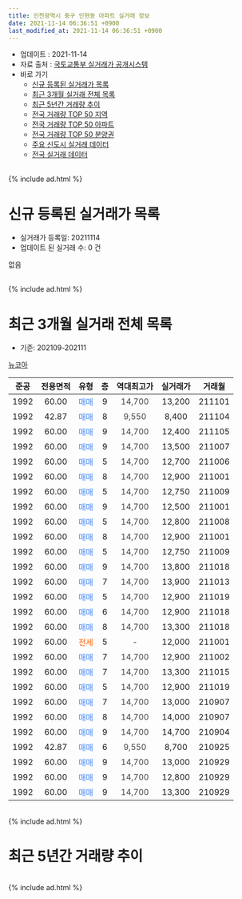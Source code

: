 ```yaml
---
title: 인천광역시 중구 인현동 아파트 실거래 정보
date: 2021-11-14 06:36:51 +0900
last_modified_at: 2021-11-14 06:36:51 +0900
---
```


* 업데이트 : 2021-11-14
* 자료 출처 : [국토교통부 실거래가 공개시스템](http://rt.molit.go.kr)
* 바로 가기
    * [신규 등록된 실거래가 목록](#신규-등록된-실거래가-목록)
    * [최근 3개월 실거래 전체 목록](#최근-3개월-실거래-전체-목록)
    * [최근 5년간 거래량 추이](#최근-5년간-거래량-추이)
    * [전국 거래량 TOP 50 지역](https://inasie.github.io/apt-trade-info/최근-3개월-전국에서-가장-거래가-많이-발생한-지역)
    * [전국 거래량 TOP 50 아파트](https://inasie.github.io/apt-trade-info/최근-3개월-전국에서-가장-거래가-많이-발생한-아파트)
    * [전국 거래량 TOP 50 분양권](https://inasie.github.io/apt-trade-info/최근-3개월-전국에서-가장-거래가-많이-발생한-분양권)
    * [주요 신도시 실거래 데이터](https://inasie.github.io/apt-trade-info/주요-신도시)
    * [전국 실거래 데이터](https://inasie.github.io/apt-trade-info/전국)
<br>
{% include ad.html %}
<br>

# 신규 등록된 실거래가 목록
* 실거래가 등록일: 20211114
* 업데이트 된 실거래 수: 0 건

없음

<br>
{% include ad.html %}
<br>

# 최근 3개월 실거래 전체 목록
* 기준: 202109-202111


[뉴코아](https://search.naver.com/search.naver?query=%EC%9D%B8%EC%B2%9C%EA%B4%91%EC%97%AD%EC%8B%9C+%EC%A4%91%EA%B5%AC+%EC%9D%B8%ED%98%84%EB%8F%99+%EB%89%B4%EC%BD%94%EC%95%84)

|준공|전용면적|유형|층|역대최고가|실거래가|거래월|
|:---:|:---:|:---:|:---:|:---:|:---:|:---:|
|1992|60.00|<span style="color:#4285f3">매매</span>|9|<span style="color:#444444">14,700</span>|13,200|211101|
|1992|42.87|<span style="color:#4285f3">매매</span>|8|<span style="color:#444444">9,550</span>|8,400|211104|
|1992|60.00|<span style="color:#4285f3">매매</span>|9|<span style="color:#444444">14,700</span>|12,400|211105|
|1992|60.00|<span style="color:#4285f3">매매</span>|9|<span style="color:#444444">14,700</span>|13,500|211007|
|1992|60.00|<span style="color:#4285f3">매매</span>|5|<span style="color:#444444">14,700</span>|12,700|211006|
|1992|60.00|<span style="color:#4285f3">매매</span>|8|<span style="color:#444444">14,700</span>|12,900|211001|
|1992|60.00|<span style="color:#4285f3">매매</span>|5|<span style="color:#444444">14,700</span>|12,750|211009|
|1992|60.00|<span style="color:#4285f3">매매</span>|9|<span style="color:#444444">14,700</span>|12,500|211001|
|1992|60.00|<span style="color:#4285f3">매매</span>|5|<span style="color:#444444">14,700</span>|12,800|211008|
|1992|60.00|<span style="color:#4285f3">매매</span>|8|<span style="color:#444444">14,700</span>|12,900|211001|
|1992|60.00|<span style="color:#4285f3">매매</span>|5|<span style="color:#444444">14,700</span>|12,750|211009|
|1992|60.00|<span style="color:#4285f3">매매</span>|9|<span style="color:#444444">14,700</span>|13,800|211018|
|1992|60.00|<span style="color:#4285f3">매매</span>|7|<span style="color:#444444">14,700</span>|13,900|211013|
|1992|60.00|<span style="color:#4285f3">매매</span>|5|<span style="color:#444444">14,700</span>|12,900|211019|
|1992|60.00|<span style="color:#4285f3">매매</span>|6|<span style="color:#444444">14,700</span>|12,900|211018|
|1992|60.00|<span style="color:#4285f3">매매</span>|8|<span style="color:#444444">14,700</span>|13,300|211018|
|1992|60.00|<span style="color:#ff5a00">전세</span>|5|<span style="color:#444444">-</span>|12,000|211001|
|1992|60.00|<span style="color:#4285f3">매매</span>|7|<span style="color:#444444">14,700</span>|12,900|211002|
|1992|60.00|<span style="color:#4285f3">매매</span>|7|<span style="color:#444444">14,700</span>|13,300|211015|
|1992|60.00|<span style="color:#4285f3">매매</span>|5|<span style="color:#444444">14,700</span>|12,900|211019|
|1992|60.00|<span style="color:#4285f3">매매</span>|7|<span style="color:#444444">14,700</span>|13,000|210907|
|1992|60.00|<span style="color:#4285f3">매매</span>|8|<span style="color:#444444">14,700</span>|14,000|210907|
|1992|60.00|<span style="color:#4285f3">매매</span>|9|<span style="color:#444444">14,700</span>|14,700|210904|
|1992|42.87|<span style="color:#4285f3">매매</span>|6|<span style="color:#444444">9,550</span>|8,700|210925|
|1992|60.00|<span style="color:#4285f3">매매</span>|9|<span style="color:#444444">14,700</span>|13,000|210929|
|1992|60.00|<span style="color:#4285f3">매매</span>|9|<span style="color:#444444">14,700</span>|12,800|210929|
|1992|60.00|<span style="color:#4285f3">매매</span>|9|<span style="color:#444444">14,700</span>|13,300|210929|


<br>
{% include ad.html %}
<br>

# 최근 5년간 거래량 추이


<div style="width:100%;">
    <canvas id="deal_progress" height="200"></canvas>
</div>

<script>
new Chart(document.getElementById("deal_progress"), {
    type: 'line',
    data: {
        labels: ['201611','201612','201701','201702','201703','201704','201705','201706','201707','201708','201709','201710','201711','201712','201801','201802','201803','201804','201805','201806','201807','201808','201809','201810','201811','201812','201901','201902','201903','201904','201905','201906','201907','201908','201909','201910','201911','201912','202001','202002','202003','202004','202005','202006','202007','202008','202009','202010','202011','202012','202101','202102','202103','202104','202105','202106','202107','202108','202109','202110','202111'],
        datasets: [{
            label: '매매',
            pointRadius: 1,
            data: [0, 1, 0, 2, 2, 0, 2, 2, 2, 3, 1, 2, 5, 0, 1, 1, 0, 0, 1, 2, 1, 0, 2, 1, 2, 0, 0, 0, 0, 0, 0, 0, 0, 0, 0, 0, 0, 0, 1, 0, 1, 0, 2, 0, 0, 1, 0, 1, 0, 1, 1, 1, 1, 0, 7, 2, 6, 4, 7, 16, 3],
            borderColor: "rgba(255, 201, 14, 1)",
            backgroundColor: "rgba(255, 201, 14, 0.5)",
            fill: false,
            lineTension: 0
        },{
            label: '전월세',
            pointRadius: 1,
            data: [1, 3, 0, 0, 1, 3, 1, 1, 1, 0, 0, 1, 0, 0, 0, 2, 3, 1, 0, 1, 2, 1, 3, 0, 1, 0, 0, 0, 0, 0, 0, 0, 1, 0, 0, 1, 1, 1, 1, 2, 1, 0, 0, 0, 0, 1, 1, 1, 0, 0, 0, 0, 1, 2, 2, 0, 0, 0, 0, 1, 0],
            borderColor: "rgba(0, 141, 185, 1)",
            backgroundColor: "rgba(0, 141, 185, 0.5)",
            fill: false,
            lineTension: 0
        }
        ]
    },
    options: {
        responsive: true,
        title: {
            display: false
        },
        tooltips: {
            mode: 'index',
            intersect: false
        },
        hover: {
            mode: 'nearest',
            intersect: true
        },
        scales: {
            xAxes: [{
                display: true,
                scaleLabel: {
                    display: true,
                    labelString: '년/월'
                }
            }],
            yAxes: [{
                display: true,
                ticks: {
                    suggestedMin: 0,
                },
                scaleLabel: {
                    display: true,
                    labelString: '실거래 수'
                }
            }]
        }
    }
});

</script>


<br>
{% include ad.html %}
<br>

